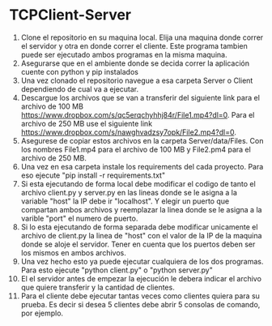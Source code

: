 # TCPClient-Server

1. Clone el repositorio en su maquina local. Elija una maquina donde correr el servidor y otra en donde correr el cliente. Este programa tambien puede ser ejecutado ambos programas en la misma maquina.
2. Asegurarse que en el ambiente donde se decida correr la aplicación cuente con python y pip instalados
3. Una vez clonado el repositorio navegue a esa carpeta Server o Client dependiendo de cual va a ejecutar.
4. Descargue los archivos que se van a transferir del siguiente link para el archivo de 100 MB https://www.dropbox.com/s/qc5erqchyhhj84r/File1.mp4?dl=0. Para el archivo de 250 MB use el siguiente link https://www.dropbox.com/s/nawghvadzsy7opk/File2.mp4?dl=0. 
5. Asegurese de copiar estos archivos en la carpeta Server/data/Files. Con los nombres File1.mp4 para el archivo de 100 MB y File2.pm4 para el archivo de 250 MB.
6. Una vez en esa carpeta instale los requirements del cada proyecto. Para eso ejecute "pip install -r requirements.txt"
7. Si esta ejecutando de forma local debe modificar el codigo de tanto el archivo client.py y server.py en las lineas donde se le asigna a la variable "host" la IP debe ir "localhost". Y elegir un puerto que compartan ambos archivos y reemplazar la linea donde se le asigna a la varible "port" el numero de puerto.
8. Si lo esta ejecutando de forma separada debe modificar unicamente el archivo de client.py la linea de "host" con el valor de la IP de la maquina donde se aloje el servidor. Tener en cuenta que los puertos deben ser los mismos en ambos archivos.
9. Una vez hecho esto ya puede ejecutar cualquiera de los dos programas. Para esto ejecute "python client.py" o "python server.py"
10. El el servidor antes de empezar la ejecución le debera indicar el archivo que quiere transferir y la cantidad de clientes.
11. Para el cliente debe ejecutar tantas veces como clientes quiera para su prueba. Es decir si desea 5 clientes debe abrir 5 consolas de comando, por ejemplo.
